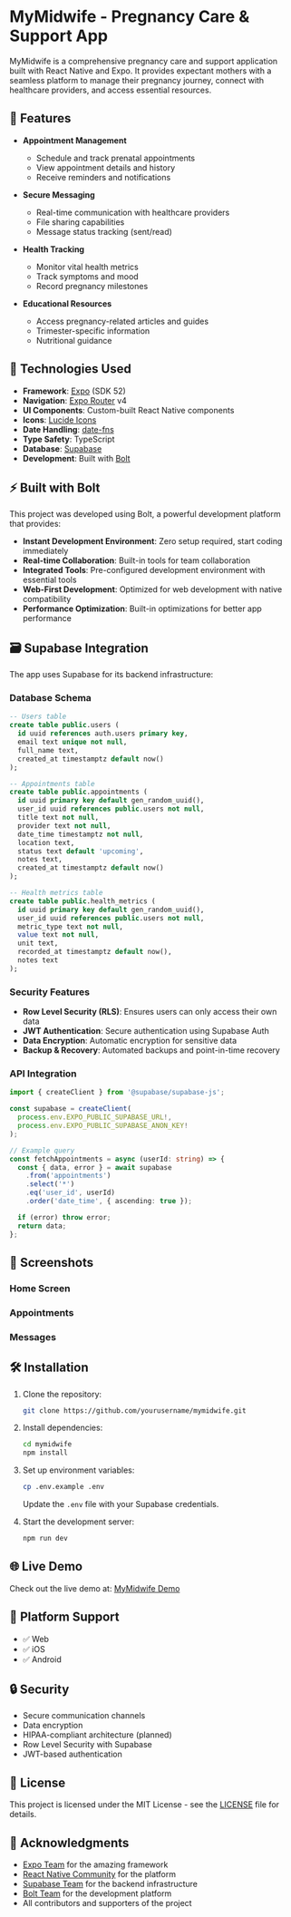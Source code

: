 # MyMidwife - Pregnancy Care & Support App

MyMidwife is a comprehensive pregnancy care and support application built with React Native and Expo. It provides expectant mothers with a seamless platform to manage their pregnancy journey, connect with healthcare providers, and access essential resources.

## 🌟 Features

- **Appointment Management**
  - Schedule and track prenatal appointments
  - View appointment details and history
  - Receive reminders and notifications

- **Secure Messaging**
  - Real-time communication with healthcare providers
  - File sharing capabilities
  - Message status tracking (sent/read)

- **Health Tracking**
  - Monitor vital health metrics
  - Track symptoms and mood
  - Record pregnancy milestones

- **Educational Resources**
  - Access pregnancy-related articles and guides
  - Trimester-specific information
  - Nutritional guidance

## 🚀 Technologies Used

- **Framework**: [Expo](https://expo.dev/) (SDK 52)
- **Navigation**: [Expo Router](https://docs.expo.dev/routing/introduction/) v4
- **UI Components**: Custom-built React Native components
- **Icons**: [Lucide Icons](https://lucide.dev/)
- **Date Handling**: [date-fns](https://date-fns.org/)
- **Type Safety**: TypeScript
- **Database**: [Supabase](https://supabase.com/)
- **Development**: Built with [Bolt](https://bolt.new)

## ⚡ Built with Bolt

This project was developed using Bolt, a powerful development platform that provides:

- **Instant Development Environment**: Zero setup required, start coding immediately
- **Real-time Collaboration**: Built-in tools for team collaboration
- **Integrated Tools**: Pre-configured development environment with essential tools
- **Web-First Development**: Optimized for web development with native compatibility
- **Performance Optimization**: Built-in optimizations for better app performance

## 🗃️ Supabase Integration

The app uses Supabase for its backend infrastructure:

### Database Schema

```sql
-- Users table
create table public.users (
  id uuid references auth.users primary key,
  email text unique not null,
  full_name text,
  created_at timestamptz default now()
);

-- Appointments table
create table public.appointments (
  id uuid primary key default gen_random_uuid(),
  user_id uuid references public.users not null,
  title text not null,
  provider text not null,
  date_time timestamptz not null,
  location text,
  status text default 'upcoming',
  notes text,
  created_at timestamptz default now()
);

-- Health metrics table
create table public.health_metrics (
  id uuid primary key default gen_random_uuid(),
  user_id uuid references public.users not null,
  metric_type text not null,
  value text not null,
  unit text,
  recorded_at timestamptz default now(),
  notes text
);
```

### Security Features

- **Row Level Security (RLS)**: Ensures users can only access their own data
- **JWT Authentication**: Secure authentication using Supabase Auth
- **Data Encryption**: Automatic encryption for sensitive data
- **Backup & Recovery**: Automated backups and point-in-time recovery

### API Integration

```typescript
import { createClient } from '@supabase/supabase-js';

const supabase = createClient(
  process.env.EXPO_PUBLIC_SUPABASE_URL!,
  process.env.EXPO_PUBLIC_SUPABASE_ANON_KEY!
);

// Example query
const fetchAppointments = async (userId: string) => {
  const { data, error } = await supabase
    .from('appointments')
    .select('*')
    .eq('user_id', userId)
    .order('date_time', { ascending: true });

  if (error) throw error;
  return data;
};
```

## 📱 Screenshots

### Home Screen

### Appointments

### Messages

## 🛠️ Installation

1. Clone the repository:
   ```bash
   git clone https://github.com/yourusername/mymidwife.git
   ```

2. Install dependencies:
   ```bash
   cd mymidwife
   npm install
   ```

3. Set up environment variables:
   ```bash
   cp .env.example .env
   ```
   Update the `.env` file with your Supabase credentials.

4. Start the development server:
   ```bash
   npm run dev
   ```

## 🌐 Live Demo

Check out the live demo at: [MyMidwife Demo](https://brilliant-manatee-3888d1.netlify.app)

## 📱 Platform Support

- ✅ Web
- ✅ iOS
- ✅ Android

## 🔒 Security

- Secure communication channels
- Data encryption
- HIPAA-compliant architecture (planned)
- Row Level Security with Supabase
- JWT-based authentication

## 📄 License

This project is licensed under the MIT License - see the [LICENSE](LICENSE) file for details.

## 🙏 Acknowledgments

- [Expo Team](https://expo.dev/) for the amazing framework
- [React Native Community](https://reactnative.dev/) for the platform
- [Supabase Team](https://supabase.com/) for the backend infrastructure
- [Bolt Team](https://bolt.new) for the development platform
- All contributors and supporters of the project
